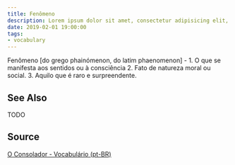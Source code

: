 ```yaml
---
title: Fenômeno
description: Lorem ipsum dolor sit amet, consectetur adipisicing elit, sed do eiusmod tempor incididunt ut labore et dolore magna aliqua.  TODO
date: 2019-02-01 19:00:00
tags:
- vocabulary
---
```


Fenômeno [do grego phainómenon, do latim phaenomenon] - 1. O que se manifesta aos sentidos ou à consciência 2. Fato de natureza moral ou social. 3. Aquilo que é raro e surpreendente.

## See Also
TODO

## Source
[O Consolador - Vocabulário (pt-BR)](http://www.oconsolador.com.br/linkfixo/vocabulario/principal.html)


